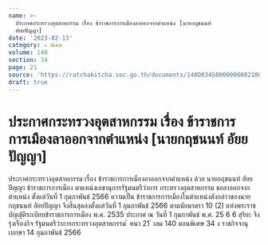 ```yaml
---
name: >-
  ประกาศกระทรวงอุตสาหกรรม เรื่อง ข้าราชการการเมืองลาออกจากตำแหน่ง [นายกฤชนนท์
  อัยยปัญญา]
date: '2023-02-13'
category: ง พิเศษ
volume: 140
section: 34
page: 21
source: 'https://ratchakitcha.soc.go.th/documents/140D034S0000000002100.pdf'
draft: true
---
```


# ประกาศกระทรวงอุตสาหกรรม เรื่อง ข้าราชการการเมืองลาออกจากตำแหน่ง [นายกฤชนนท์ อัยยปัญญา]

ประกาศกระทรวงอุตสาหกรรม เรื่อง ข้าราชการการเมืองลาออกจากตำแหน่ง ด้วย นายกฤชนนท์ อัยยปัญญา ข้าราชการการเมือง ตาแหน่งเลขานุการรัฐมนตรีว่าการ กระทรวงอุตสาหกรรม ขอลาออกจากตำแหน่ง ตั้งแต่วันที่ 1 กุมภาพันธ์ 2566 ความเป็น ข้าราชการการเมืองในตำแหน่งดังกล่าวของนายกฤชนนท์ อัยยปัญญา จึงสิ้นสุดลงตั้งแต่วันที่ 1 กุมภาพันธ์ 2566 ตามนัยมาตรา 10 (2) แห่งพระราชบัญญัติระเบียบข้าราชการการเมือง พ.ศ. 2535 ประกาศ ณ วันที่ 1 กุมภาพันธ์ พ.ศ. 25 6 6 สุริยะ จึงรุ่งเรืองกิจ รัฐมนตรีว่าการกระทรวงอุตสาหกรรม ้ หนา 21 ่ เลม 140 ตอนพิเศษ 34 ง ราชกิจจานุเบกษา 14 กุมภาพันธ์ 2566

